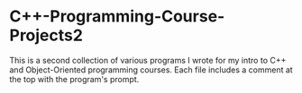 # C++-Programming-Course-Projects2
This is a second collection of various programs I wrote for my intro to C++ and Object-Oriented programming courses. Each file includes a comment at the top with the program's prompt.
